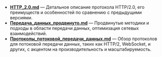 - **[HTTP_2.0.md](./HTTP_2.0.md)** — Детальное описание протокола HTTP/2.0, его преимуществ и особенностей по сравнению с предыдущими версиями.
- **[Передача_данных_продвинуто.md](./Передача_данных_продвинуто.md)** — Продвинутые методики и подходы в области передачи данных, оптимизация сетевых взаимодействий.
- **[Протоколы_потоковой_передачи_данных.md](./Протоколы_потоковой_передачи_данных.md)** — Обзор протоколов для потоковой передачи данных, таких как HTTP/2, WebSocket, и других, с акцентом на производительность и масштабируемость.
